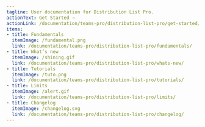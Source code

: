 ```yaml
---
tagline: User documentation for Distribution List Pro.
actionText: Get Started →
actionLink: /documentation/teams-pro/distribution-list-pro/get-started/
items:
- title: Fundamentals​
  itemImage: /fundamental.png
  link: /documentation/teams-pro/distribution-list-pro/fundamentals/
- title: What’s new
  itemImage: /shining.gif
  link: /documentation/teams-pro/distribution-list-pro/whats-new/
- title: Tutorials
  itemImage: /tuto.png
  link: /documentation/teams-pro/distribution-list-pro/tutorials/
- title: Limits
  itemImage: /alert.gif
  link: /documentation/teams-pro/distribution-list-pro/limits/
- title: Changelog
  itemImage: /changelog.svg
  link: /documentation/teams-pro/distribution-list-pro/changelog/
---
```


<Overview />